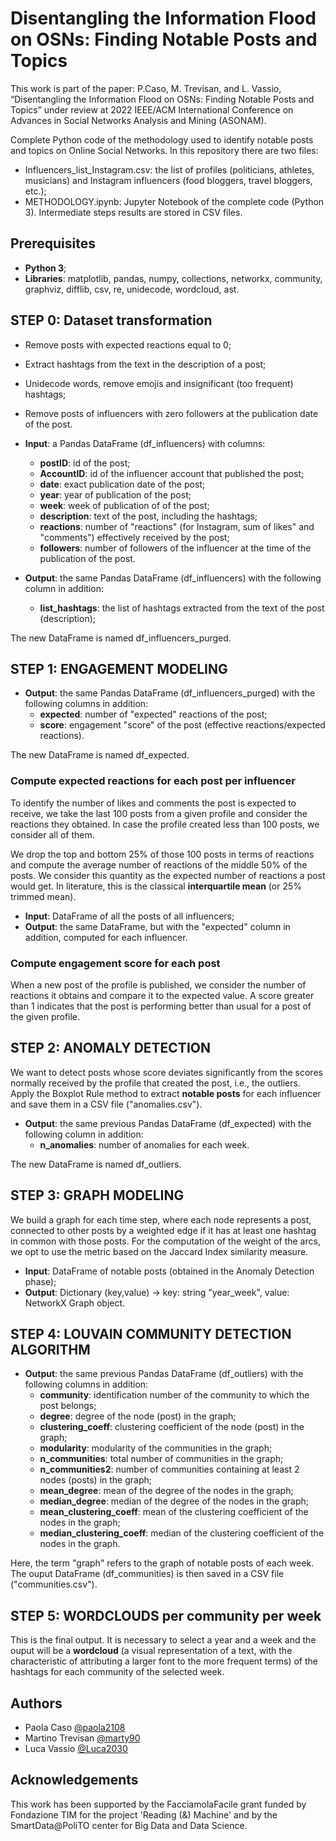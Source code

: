 
# Disentangling the Information Flood on OSNs: Finding Notable Posts and Topics

This work is part of the paper:
P.Caso, M. Trevisan, and L. Vassio, “Disentangling the Information Flood on OSNs: Finding Notable Posts and Topics” under review at 2022 IEEE/ACM International Conference on Advances in Social Networks Analysis and Mining (ASONAM).

Complete Python code of the methodology used to identify notable posts and topics on Online Social Networks.
In this repository there are two files:
* Influencers_list_Instagram.csv: the list of profiles (politicians, athletes, musicians) and Instagram influencers (food bloggers, travel bloggers, etc.);
* METHODOLOGY.ipynb: Jupyter Notebook of the complete code (Python 3).
Intermediate steps results are stored in CSV files.

## Prerequisites

* **Python 3**;
* **Libraries**: matplotlib, pandas, numpy, collections, networkx, community, graphviz, difflib, csv, re, unidecode, wordcloud, ast.

## STEP 0: Dataset transformation

* Remove posts with expected reactions equal to 0;
* Extract hashtags from the text in the description of a post;
* Unidecode words, remove emojis and insignificant (too frequent) hashtags;
* Remove posts of influencers with zero followers at the publication date of the post.


* **Input**: a Pandas DataFrame (df_influencers) with columns:
    * **postID**: id of the post;
    * **AccountID**: id of the influencer account that published the post;
    * **date**: exact publication date of the post;
    * **year**: year of publication of the post;
    * **week**: week of publication of of the post;
    * **description**: text of the post, including the hashtags;
    * **reactions**: number of "reactions" (for Instagram, sum of likes" and "comments") effectively received by the post;
    * **followers**: number of followers of the influencer at the time of the publication of the post.
    
    
* **Output**: the same Pandas DataFrame (df_influencers) with the following column in addition:
    * **list_hashtags**: the list of hashtags extracted from the text of the post (description);
    
The new DataFrame is named df_influencers_purged.

## STEP 1: ENGAGEMENT MODELING

* **Output**: the same Pandas DataFrame (df_influencers_purged) with the following columns in addition:
    * **expected**: number of "expected" reactions of the post;
    * **score**: engagement "score" of the post (effective reactions/expected reactions).
    
The new DataFrame is named df_expected.

### Compute expected reactions for each post per influencer

To identify the number of likes and comments the post is expected to receive, we take the last 100 posts from a given profile and consider the reactions they obtained. In case the profile created less than 100 posts, we consider all of them.

We drop the top and bottom 25% of those 100 posts in terms of reactions and compute the average number of reactions of the middle 50% of the posts.
We consider this quantity as the expected number of reactions a post would get. 
In literature, this is the classical **interquartile mean** (or 25% trimmed mean).

* **Input**: DataFrame of all the posts of all influencers;
* **Output**: the same DataFrame, but with the "expected" column in addition, computed for each influencer.

### Compute engagement score for each post

When a new post of the profile is published, we consider the number of reactions it obtains and compare it to the expected value.
A score greater than 1 indicates that the post is performing better than usual for a post of the given profile.

## STEP 2: ANOMALY DETECTION

We want to detect posts whose score deviates significantly from the scores normally received by the profile that created the post, i.e., the outliers.
Apply the Boxplot Rule method to extract **notable posts** for each influencer and save them in a CSV file ("anomalies.csv").
* **Output**: the same previous Pandas DataFrame (df_expected) with the following column in addition:
    * **n_anomalies**: number of anomalies for each week.

The new DataFrame is named df_outliers.

## STEP 3: GRAPH MODELING

We build a graph for each time step, where each node represents a post, connected to other posts by a weighted edge if it has at least one hashtag in common with those posts. For the computation of the weight of the arcs, we opt to use the metric based on the Jaccard Index similarity measure.
* **Input**:  DataFrame of notable posts (obtained in the Anomaly Detection phase);
* **Output**: Dictionary (key,value) -> key:   string "year_week", value: NetworkX Graph object.

## STEP 4: LOUVAIN COMMUNITY DETECTION ALGORITHM

* **Output**: the same previous Pandas DataFrame (df_outliers) with the following columns in addition:
    * **community**: identification number of the community to which the post belongs;
    * **degree**: degree of the node (post) in the graph;
    * **clustering_coeff**: clustering coefficient of the node (post) in the graph;
    * **modularity**: modularity of the communities in the graph;
    * **n_communities**: total number of communities in the graph;
    * **n_communities2**: number of communities containing at least 2 nodes (posts) in the graph;
    * **mean_degree**: mean of the degree of the nodes in the graph;
    * **median_degree**: median of the degree of the nodes in the graph;
    * **mean_clustering_coeff**: mean of the clustering coefficient of the nodes in the graph;
    * **median_clustering_coeff**: median of the clustering coefficient of the nodes in the graph.
    
Here, the term "graph" refers to the graph of notable posts of each week.
The ouput DataFrame (df_communities) is then saved in a CSV file ("communities.csv").

## STEP 5: WORDCLOUDS per community per week

This is the final output. It is necessary to select a year and a week and the ouput will be a **wordcloud** (a visual representation of a text, with the characteristic of attributing a larger font to the more frequent terms) of the hashtags for each community of the selected week.
## Authors

- Paola Caso [@paola2108](https://github.com/paola2108)
- Martino Trevisan [@marty90](https://github.com/marty90)
- Luca Vassio [@Luca2030](https://github.com/Luca2030)


## Acknowledgements

This work has been supported by the FacciamolaFacile grant funded by Fondazione TIM for the project 'Reading (\&) Machine' and by the SmartData@PoliTO center for Big Data and Data Science.

